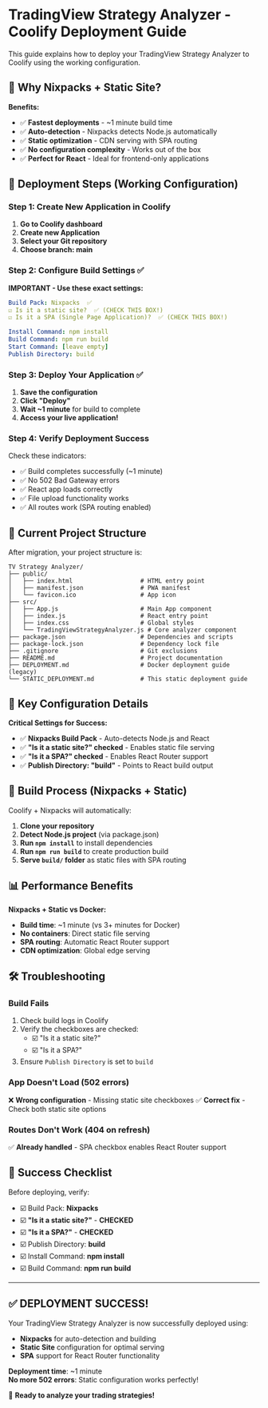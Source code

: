 # TradingView Strategy Analyzer - Coolify Deployment Guide

This guide explains how to deploy your TradingView Strategy Analyzer to Coolify using the working configuration.

## 🎯 Why Nixpacks + Static Site?

**Benefits:**
- ✅ **Fastest deployments** - ~1 minute build time
- ✅ **Auto-detection** - Nixpacks detects Node.js automatically
- ✅ **Static optimization** - CDN serving with SPA routing
- ✅ **No configuration complexity** - Works out of the box
- ✅ **Perfect for React** - Ideal for frontend-only applications

## 🚀 Deployment Steps (Working Configuration)

### Step 1: Create New Application in Coolify

1. **Go to Coolify dashboard**
2. **Create new Application**
3. **Select your Git repository**
4. **Choose branch: main**

### Step 2: Configure Build Settings ✅

**IMPORTANT - Use these exact settings:**

```yaml
Build Pack: Nixpacks  ✅
☑️ Is it a static site?  ✅ (CHECK THIS BOX!)
☑️ Is it a SPA (Single Page Application)?  ✅ (CHECK THIS BOX!)

Install Command: npm install
Build Command: npm run build
Start Command: [leave empty]
Publish Directory: build
```

### Step 3: Deploy Your Application ✅

1. **Save the configuration**
2. **Click "Deploy"** 
3. **Wait ~1 minute** for build to complete
4. **Access your live application!**

### Step 4: Verify Deployment Success

Check these indicators:
- ✅ Build completes successfully (~1 minute)
- ✅ No 502 Bad Gateway errors
- ✅ React app loads correctly
- ✅ File upload functionality works
- ✅ All routes work (SPA routing enabled)

## 📁 Current Project Structure

After migration, your project structure is:

```
TV Strategy Analyzer/
├── public/
│   ├── index.html                   # HTML entry point
│   ├── manifest.json                # PWA manifest
│   └── favicon.ico                  # App icon
├── src/
│   ├── App.js                       # Main App component
│   ├── index.js                     # React entry point
│   ├── index.css                    # Global styles
│   └── TradingViewStrategyAnalyzer.js # Core analyzer component
├── package.json                     # Dependencies and scripts
├── package-lock.json                # Dependency lock file
├── .gitignore                       # Git exclusions
├── README.md                        # Project documentation
├── DEPLOYMENT.md                    # Docker deployment guide (legacy)
└── STATIC_DEPLOYMENT.md             # This static deployment guide
```

## 🔧 Key Configuration Details

**Critical Settings for Success:**
- ✅ **Nixpacks Build Pack** - Auto-detects Node.js and React
- ✅ **"Is it a static site?" checked** - Enables static file serving
- ✅ **"Is it a SPA?" checked** - Enables React Router support
- ✅ **Publish Directory: "build"** - Points to React build output

## 🚀 Build Process (Nixpacks + Static)

Coolify + Nixpacks will automatically:

1. **Clone your repository**
2. **Detect Node.js project** (via package.json)
3. **Run `npm install`** to install dependencies
4. **Run `npm run build`** to create production build
5. **Serve `build/` folder** as static files with SPA routing

## 📊 Performance Benefits

**Nixpacks + Static vs Docker:**
- **Build time**: ~1 minute (vs 3+ minutes for Docker)
- **No containers**: Direct static file serving
- **SPA routing**: Automatic React Router support
- **CDN optimization**: Global edge serving

## 🛠️ Troubleshooting

### Build Fails
1. Check build logs in Coolify
2. Verify the checkboxes are checked:
   - ☑️ "Is it a static site?"
   - ☑️ "Is it a SPA?"
3. Ensure `Publish Directory` is set to `build`

### App Doesn't Load (502 errors)
❌ **Wrong configuration** - Missing static site checkboxes
✅ **Correct fix** - Check both static site options

### Routes Don't Work (404 on refresh)
✅ **Already handled** - SPA checkbox enables React Router support

## 🎯 Success Checklist

Before deploying, verify:
- ☑️ Build Pack: **Nixpacks**
- ☑️ **"Is it a static site?"** - **CHECKED**
- ☑️ **"Is it a SPA?"** - **CHECKED**  
- ☑️ Publish Directory: **build**
- ☑️ Install Command: **npm install**
- ☑️ Build Command: **npm run build**

---

## ✅ **DEPLOYMENT SUCCESS!**

Your TradingView Strategy Analyzer is now successfully deployed using:
- **Nixpacks** for auto-detection and building
- **Static Site** configuration for optimal serving
- **SPA** support for React Router functionality

**Deployment time**: ~1 minute  
**No more 502 errors**: Static configuration works perfectly!

🎉 **Ready to analyze your trading strategies!**
